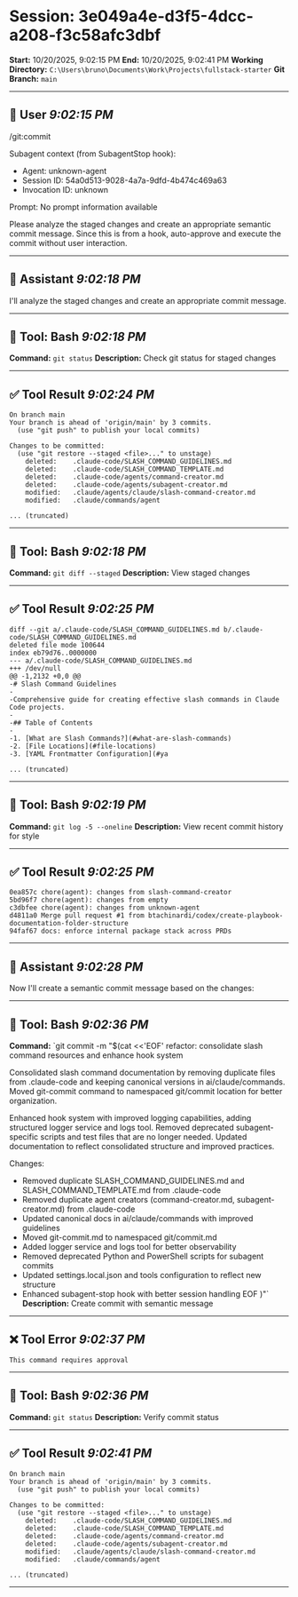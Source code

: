# Session: 3e049a4e-d3f5-4dcc-a208-f3c58afc3dbf

**Start:** 10/20/2025, 9:02:15 PM
**End:** 10/20/2025, 9:02:41 PM
**Working Directory:** `C:\Users\bruno\Documents\Work\Projects\fullstack-starter`
**Git Branch:** `main`

---

## 👤 User _9:02:15 PM_

/git:commit

Subagent context (from SubagentStop hook):
- Agent: unknown-agent
- Session ID: 54a0d513-9028-4a7a-9dfd-4b474c469a63
- Invocation ID: unknown

Prompt:
No prompt information available

Please analyze the staged changes and create an appropriate semantic commit message.
Since this is from a hook, auto-approve and execute the commit without user interaction.

---

## 🤖 Assistant _9:02:18 PM_

I'll analyze the staged changes and create an appropriate commit message.

---

## 🔧 Tool: Bash _9:02:18 PM_

**Command:** `git status`
**Description:** Check git status for staged changes

---

## ✅ Tool Result _9:02:24 PM_

```
On branch main
Your branch is ahead of 'origin/main' by 3 commits.
  (use "git push" to publish your local commits)

Changes to be committed:
  (use "git restore --staged <file>..." to unstage)
	deleted:    .claude-code/SLASH_COMMAND_GUIDELINES.md
	deleted:    .claude-code/SLASH_COMMAND_TEMPLATE.md
	deleted:    .claude-code/agents/command-creator.md
	deleted:    .claude-code/agents/subagent-creator.md
	modified:   .claude/agents/claude/slash-command-creator.md
	modified:   .claude/commands/agent

... (truncated)
```

---

## 🔧 Tool: Bash _9:02:18 PM_

**Command:** `git diff --staged`
**Description:** View staged changes

---

## ✅ Tool Result _9:02:25 PM_

```
diff --git a/.claude-code/SLASH_COMMAND_GUIDELINES.md b/.claude-code/SLASH_COMMAND_GUIDELINES.md
deleted file mode 100644
index eb79d76..0000000
--- a/.claude-code/SLASH_COMMAND_GUIDELINES.md
+++ /dev/null
@@ -1,2132 +0,0 @@
-# Slash Command Guidelines
-
-Comprehensive guide for creating effective slash commands in Claude Code projects.
-
-## Table of Contents
-
-1. [What are Slash Commands?](#what-are-slash-commands)
-2. [File Locations](#file-locations)
-3. [YAML Frontmatter Configuration](#ya

... (truncated)
```

---

## 🔧 Tool: Bash _9:02:19 PM_

**Command:** `git log -5 --oneline`
**Description:** View recent commit history for style

---

## ✅ Tool Result _9:02:25 PM_

```
0ea857c chore(agent): changes from slash-command-creator
5bd96f7 chore(agent): changes from empty
c3dbfee chore(agent): changes from unknown-agent
d4811a0 Merge pull request #1 from btachinardi/codex/create-playbook-documentation-folder-structure
94faf67 docs: enforce internal package stack across PRDs
```

---

## 🤖 Assistant _9:02:28 PM_

Now I'll create a semantic commit message based on the changes:

---

## 🔧 Tool: Bash _9:02:36 PM_

**Command:** `git commit -m "$(cat <<'EOF'
refactor: consolidate slash command resources and enhance hook system

Consolidated slash command documentation by removing duplicate files from .claude-code and keeping canonical versions in ai/claude/commands. Moved git-commit command to namespaced git/commit location for better organization.

Enhanced hook system with improved logging capabilities, adding structured logger service and logs tool. Removed deprecated subagent-specific scripts and test files that are no longer needed. Updated documentation to reflect consolidated structure and improved practices.

Changes:
- Removed duplicate SLASH_COMMAND_GUIDELINES.md and SLASH_COMMAND_TEMPLATE.md from .claude-code
- Removed duplicate agent creators (command-creator.md, subagent-creator.md) from .claude-code
- Updated canonical docs in ai/claude/commands with improved guidelines
- Moved git-commit.md to namespaced git/commit.md
- Added logger service and logs tool for better observability
- Removed deprecated Python and PowerShell scripts for subagent commits
- Updated settings.local.json and tools configuration to reflect new structure
- Enhanced subagent-stop hook with better session handling
EOF
)"`
**Description:** Create commit with semantic message

---

## ❌ Tool Error _9:02:37 PM_

```
This command requires approval
```

---

## 🔧 Tool: Bash _9:02:36 PM_

**Command:** `git status`
**Description:** Verify commit status

---

## ✅ Tool Result _9:02:41 PM_

```
On branch main
Your branch is ahead of 'origin/main' by 3 commits.
  (use "git push" to publish your local commits)

Changes to be committed:
  (use "git restore --staged <file>..." to unstage)
	deleted:    .claude-code/SLASH_COMMAND_GUIDELINES.md
	deleted:    .claude-code/SLASH_COMMAND_TEMPLATE.md
	deleted:    .claude-code/agents/command-creator.md
	deleted:    .claude-code/agents/subagent-creator.md
	modified:   .claude/agents/claude/slash-command-creator.md
	modified:   .claude/commands/agent

... (truncated)
```

---

